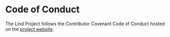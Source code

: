 # Code of Conduct

The Lind Project follows the Contributor Covenant Code of Conduct hosted on the
[project website](https://lind-project.github.io/lind-wasm-docs/community/conduct/).
